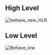 ## High Level
![behave_new_HLR](https://user-images.githubusercontent.com/98841253/156489979-a934994e-2f32-4c8c-a8d3-5aec36d263ae.JPG)

## Low Level
![Behave_low](https://user-images.githubusercontent.com/98841253/153236224-8f0315d8-8fb3-48f7-abb0-d87c7e6dad20.JPG)
